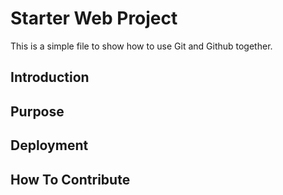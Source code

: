# Starter Web Project

This is a simple file to show how to use Git and Github together.

## Introduction

## Purpose

## Deployment

## How To Contribute